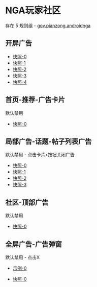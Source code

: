 # NGA玩家社区

存在 5 规则组 - [gov.pianzong.androidnga](/src/apps/gov.pianzong.androidnga.ts)

## 开屏广告

- [快照-0](https://i.gkd.li/import/12476484)
- [快照-1](https://i.gkd.li/import/12706127)
- [快照-2](https://i.gkd.li/import/12864707)
- [快照-3](https://i.gkd.li/import/12911882)
- [快照-4](https://i.gkd.li/import/13798686)

## 首页-推荐-广告卡片

默认禁用

- [快照-0](https://i.gkd.li/import/12482727)

## 局部广告-话题-帖子列表广告

默认禁用 - 点击卡片x按钮关闭广告

- [快照-0](https://i.gkd.li/import/12655805)
- [快照-1](https://i.gkd.li/import/12706140)
- [快照-2](https://i.gkd.li/import/13303236)
- [快照-3](https://i.gkd.li/import/14123759)

## 社区-顶部广告

默认禁用

- [快照-0](https://i.gkd.li/import/12706132)

## 全屏广告-广告弹窗

默认禁用 - 点击X

- [示例-0](https://m.gkd.li/57941037/346f4485-82a7-4cf3-aab3-1fe6c9bb23af)

- [快照-0](https://i.gkd.li/import/14126934)

